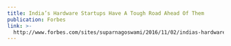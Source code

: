 ```yaml
---
title: India’s Hardware Startups Have A Tough Road Ahead Of Them
publication: Forbes
link: >-
  http://www.forbes.com/sites/suparnagoswami/2016/11/02/indias-hardware-startups-have-a-tough-road-ahead-of-them/#480426d29985
---
```


